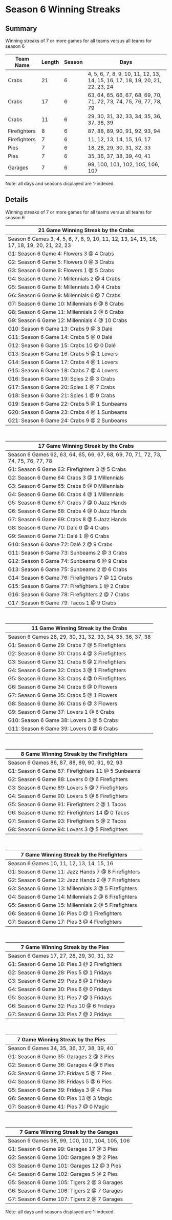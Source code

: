 # Season 6 Winning Streaks
## Summary



Winning streaks of 7 or more games for all teams versus all teams for season 6



| Team Name | Length | Season | Days |
| ----- | ----- | ----- | ----- |
| Crabs                          | 21         | 6          | 4, 5, 6, 7, 8, 9, 10, 11, 12, 13, 14, 15, 16, 17, 18, 19, 20, 21, 22, 23, 24 |
| Crabs                          | 17         | 6          | 63, 64, 65, 66, 67, 68, 69, 70, 71, 72, 73, 74, 75, 76, 77, 78, 79 |
| Crabs                          | 11         | 6          | 29, 30, 31, 32, 33, 34, 35, 36, 37, 38, 39 |
| Firefighters                   | 8          | 6          | 87, 88, 89, 90, 91, 92, 93, 94 |
| Firefighters                   | 7          | 6          | 11, 12, 13, 14, 15, 16, 17 |
| Pies                           | 7          | 6          | 18, 28, 29, 30, 31, 32, 33 |
| Pies                           | 7          | 6          | 35, 36, 37, 38, 39, 40, 41 |
| Garages                        | 7          | 6          | 99, 100, 101, 102, 105, 106, 107 |




Note: all days and seasons displayed are 1-indexed.

## Details


Winning streaks of 7 or more games for all teams versus all teams for season 6

| 21 Game Winning Streak by the Crabs |
| ----- |
| Season 6 Games 3, 4, 5, 6, 7, 8, 9, 10, 11, 12, 13, 14, 15, 16, 17, 18, 19, 20, 21, 22, 23 |
| G1: Season 6 Game 4: Flowers 3  @  4 Crabs |
| G2: Season 6 Game 5: Flowers 0  @  3 Crabs |
| G3: Season 6 Game 6: Flowers 1  @  5 Crabs |
| G4: Season 6 Game 7: Millennials 2  @  4 Crabs |
| G5: Season 6 Game 8: Millennials 3  @  4 Crabs |
| G6: Season 6 Game 9: Millennials 6  @  7 Crabs |
| G7: Season 6 Game 10: Millennials 6  @  8 Crabs |
| G8: Season 6 Game 11: Millennials 2  @  6 Crabs |
| G9: Season 6 Game 12: Millennials 4  @ 10 Crabs |
| G10: Season 6 Game 13: Crabs 9  @  3 Dalé |
| G11: Season 6 Game 14: Crabs 5  @  0 Dalé |
| G12: Season 6 Game 15: Crabs 10 @  0 Dalé |
| G13: Season 6 Game 16: Crabs 5  @  1 Lovers |
| G14: Season 6 Game 17: Crabs 4  @  1 Lovers |
| G15: Season 6 Game 18: Crabs 7  @  4 Lovers |
| G16: Season 6 Game 19: Spies 2  @  3 Crabs |
| G17: Season 6 Game 20: Spies 1  @  7 Crabs |
| G18: Season 6 Game 21: Spies 1  @  9 Crabs |
| G19: Season 6 Game 22: Crabs 5  @  1 Sunbeams |
| G20: Season 6 Game 23: Crabs 4  @  1 Sunbeams |
| G21: Season 6 Game 24: Crabs 9  @  2 Sunbeams |

<br />

| 17 Game Winning Streak by the Crabs |
| ----- |
| Season 6 Games 62, 63, 64, 65, 66, 67, 68, 69, 70, 71, 72, 73, 74, 75, 76, 77, 78 |
| G1: Season 6 Game 63: Firefighters 3  @  5 Crabs |
| G2: Season 6 Game 64: Crabs 3  @  1 Millennials |
| G3: Season 6 Game 65: Crabs 8  @  0 Millennials |
| G4: Season 6 Game 66: Crabs 4  @  1 Millennials |
| G5: Season 6 Game 67: Crabs 7  @  0 Jazz Hands |
| G6: Season 6 Game 68: Crabs 4  @  0 Jazz Hands |
| G7: Season 6 Game 69: Crabs 8  @  5 Jazz Hands |
| G8: Season 6 Game 70: Dalé 0  @  4 Crabs |
| G9: Season 6 Game 71: Dalé 1  @  6 Crabs |
| G10: Season 6 Game 72: Dalé 2  @  9 Crabs |
| G11: Season 6 Game 73: Sunbeams 2  @  3 Crabs |
| G12: Season 6 Game 74: Sunbeams 6  @  9 Crabs |
| G13: Season 6 Game 75: Sunbeams 2  @  6 Crabs |
| G14: Season 6 Game 76: Firefighters 7  @ 12 Crabs |
| G15: Season 6 Game 77: Firefighters 1  @  2 Crabs |
| G16: Season 6 Game 78: Firefighters 2  @  7 Crabs |
| G17: Season 6 Game 79: Tacos 1  @  9 Crabs |

<br />

| 11 Game Winning Streak by the Crabs |
| ----- |
| Season 6 Games 28, 29, 30, 31, 32, 33, 34, 35, 36, 37, 38 |
| G1: Season 6 Game 29: Crabs 7  @  5 Firefighters |
| G2: Season 6 Game 30: Crabs 4  @  3 Firefighters |
| G3: Season 6 Game 31: Crabs 6  @  2 Firefighters |
| G4: Season 6 Game 32: Crabs 3  @  1 Firefighters |
| G5: Season 6 Game 33: Crabs 4  @  0 Firefighters |
| G6: Season 6 Game 34: Crabs 6  @  0 Flowers |
| G7: Season 6 Game 35: Crabs 5  @  1 Flowers |
| G8: Season 6 Game 36: Crabs 6  @  3 Flowers |
| G9: Season 6 Game 37: Lovers 1  @  6 Crabs |
| G10: Season 6 Game 38: Lovers 3  @  5 Crabs |
| G11: Season 6 Game 39: Lovers 0  @  6 Crabs |

<br />

| 8 Game Winning Streak by the Firefighters |
| ----- |
| Season 6 Games 86, 87, 88, 89, 90, 91, 92, 93 |
| G1: Season 6 Game 87: Firefighters 11 @  5 Sunbeams |
| G2: Season 6 Game 88: Lovers 0  @  6 Firefighters |
| G3: Season 6 Game 89: Lovers 5  @  7 Firefighters |
| G4: Season 6 Game 90: Lovers 5  @  8 Firefighters |
| G5: Season 6 Game 91: Firefighters 2  @  1 Tacos |
| G6: Season 6 Game 92: Firefighters 14 @  0 Tacos |
| G7: Season 6 Game 93: Firefighters 5  @  2 Tacos |
| G8: Season 6 Game 94: Lovers 3  @  5 Firefighters |

<br />

| 7 Game Winning Streak by the Firefighters |
| ----- |
| Season 6 Games 10, 11, 12, 13, 14, 15, 16 |
| G1: Season 6 Game 11: Jazz Hands 7  @  8 Firefighters |
| G2: Season 6 Game 12: Jazz Hands 2  @  7 Firefighters |
| G3: Season 6 Game 13: Millennials 3  @  5 Firefighters |
| G4: Season 6 Game 14: Millennials 2  @  6 Firefighters |
| G5: Season 6 Game 15: Millennials 2  @  5 Firefighters |
| G6: Season 6 Game 16: Pies 0  @  1 Firefighters |
| G7: Season 6 Game 17: Pies 3  @  4 Firefighters |

<br />

| 7 Game Winning Streak by the Pies |
| ----- |
| Season 6 Games 17, 27, 28, 29, 30, 31, 32 |
| G1: Season 6 Game 18: Pies 3  @  2 Firefighters |
| G2: Season 6 Game 28: Pies 5  @  1 Fridays |
| G3: Season 6 Game 29: Pies 8  @  1 Fridays |
| G4: Season 6 Game 30: Pies 6  @  0 Fridays |
| G5: Season 6 Game 31: Pies 7  @  3 Fridays |
| G6: Season 6 Game 32: Pies 10 @  6 Fridays |
| G7: Season 6 Game 33: Pies 7  @  2 Fridays |

<br />

| 7 Game Winning Streak by the Pies |
| ----- |
| Season 6 Games 34, 35, 36, 37, 38, 39, 40 |
| G1: Season 6 Game 35: Garages 2  @  3 Pies |
| G2: Season 6 Game 36: Garages 4  @  6 Pies |
| G3: Season 6 Game 37: Fridays 5  @  7 Pies |
| G4: Season 6 Game 38: Fridays 5  @  6 Pies |
| G5: Season 6 Game 39: Fridays 3  @  4 Pies |
| G6: Season 6 Game 40: Pies 13 @  3 Magic |
| G7: Season 6 Game 41: Pies 7  @  0 Magic |

<br />

| 7 Game Winning Streak by the Garages |
| ----- |
| Season 6 Games 98, 99, 100, 101, 104, 105, 106 |
| G1: Season 6 Game 99: Garages 17 @  3 Pies |
| G2: Season 6 Game 100: Garages 9  @  2 Pies |
| G3: Season 6 Game 101: Garages 12 @  3 Pies |
| G4: Season 6 Game 102: Garages 5  @  2 Pies |
| G5: Season 6 Game 105: Tigers 2  @  3 Garages |
| G6: Season 6 Game 106: Tigers 2  @  7 Garages |
| G7: Season 6 Game 107: Tigers 2  @  7 Garages |



Note: all days and seasons displayed are 1-indexed.

